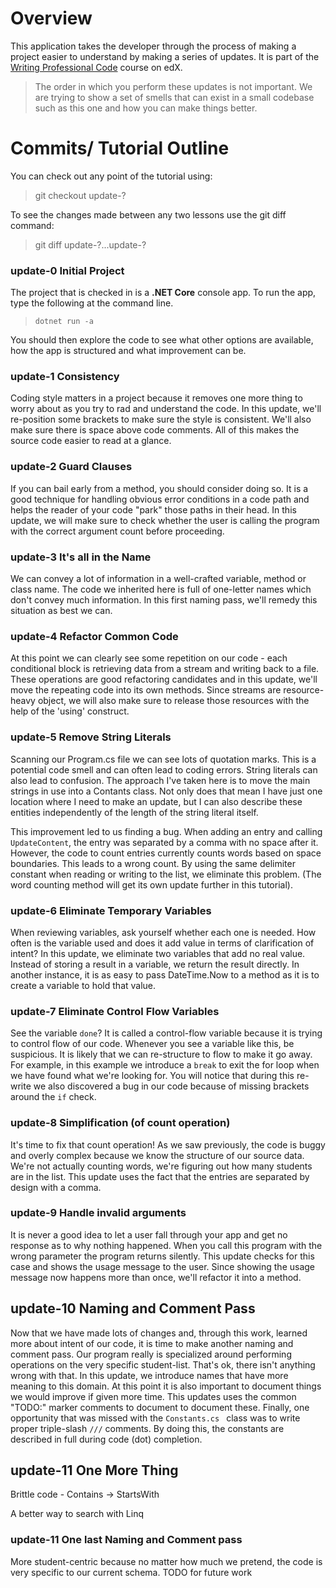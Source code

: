 # Overview

This application takes the developer through the process of making a project easier to understand by making a series of updates. It is part of the [Writing Professional Code](https://www.edx.org/school/microsoft) course on edX. 

> The order in which you perform these updates is not important. We are trying to show a set of smells that can exist in a small codebase such as this one and how you can make things better. 


# Commits/ Tutorial Outline

You can check out any point of the tutorial using:

> git checkout update-?

To see the changes made between any two lessons use the git diff command:

> git diff update-?...update-?

### update-0 Initial Project
The project that is checked in is a **.NET Core** console app. To run the app, type the following at the command line. 

> `dotnet run -a`

You should then explore the code to see what other options are available, how the app is structured and what improvement can be. 

### update-1 Consistency

Coding style matters in a project because it removes one more thing to worry about as you try to rad and understand the code. In this update, we'll re-position some brackets to make sure the style is consistent. We'll also make sure there is space above code comments. All of this makes the source code easier to read at a glance. 

### update-2 Guard Clauses

If you can bail early from a method, you should consider doing so. It is a good technique for handling obvious error conditions in a code path and helps the reader of your code "park" those paths in their head. In this update, we will make sure to check whether the user is calling the program with the correct argument count before proceeding.

### update-3 It's all in the Name

We can convey a lot of information in a well-crafted variable, method or class name. The code we inherited here is full of one-letter names which don't convey much information. In this first naming pass, we'll remedy this situation as best we can.

### update-4 Refactor Common Code

At this point we can clearly see some repetition on our code - each conditional block is retrieving data from a stream and writing back to a file. These operations are good refactoring candidates and in this update, we'll move the repeating code into its own methods. Since streams are resource-heavy object, we will also make sure to release those resources with the help of the 'using' construct. 

### update-5 Remove String Literals

Scanning our Program.cs file we can see lots of quotation marks. This is a potential code smell and can often lead to coding  errors. String literals can also lead to confusion. The approach I've taken here is to move the main strings in use into a Contants class. Not only does that mean I have just one location where I need to make an update, but I can also describe these entities independently of the length of the string literal itself. 

This improvement led to us finding a bug. When adding an entry and calling `UpdateContent`, the entry was separated by a comma with no space after it. However, the code to count entries currently counts words based on space boundaries. This leads to a wrong count. By using the same delimiter constant when reading or writing to the list, we eliminate this problem. (The word counting method will get its own update further in this tutorial).

### update-6 Eliminate Temporary Variables

When reviewing variables, ask yourself whether each one is needed. How often is the variable used and does it add value in terms of clarification of intent? In this update, we eliminate two variables that add no real value. Instead of storing a result in a variable, we return the result directly. In another instance, it is as easy to pass DateTime.Now to a method as it is to create a variable to hold that value. 

### update-7 Eliminate Control Flow Variables

See the variable `done`? It is called a control-flow variable because it is trying to control flow of our code. Whenever you see a variable like this, be suspicious. It is likely that we can re-structure to flow to make it go away. For example, in this example we introduce a `break` to exit the for loop when we have found what we're looking for. You will notice that during  this re-write we also discovered a bug in our code because of missing brackets around the `if` check. 

### update-8 Simplification (of count operation)

It's time to fix that count operation! As we saw previously, the code is buggy and overly complex because we know the structure of our source data. We're not actually counting words, we're figuring out how many students are in the list. This update uses the fact that the entries are separated by design with a comma. 

### update-9 Handle invalid arguments

It is never a good idea to let a user fall through your app and get no response as to why nothing happened. When you call this program with the wrong parameter the program returns silently. This update checks for this case and shows the usage message to the user. Since showing the usage message now happens more than once, we'll refactor it into a method.

## update-10 Naming and Comment Pass

Now that we have made lots of changes and, through this work, learned more about intent of our code, it is time to make another naming and comment pass. Our program really is specialized around performing operations on the very specific student-list. That's ok, there isn't anything wrong with that. In this update, we introduce names that have more meaning to this domain.  At this point it is also important to document things we would improve if given more time. This updates uses the common "TODO:" marker comments to document to document these. Finally, one opportunity that was missed with the `Constants.cs ` class was to write proper triple-slash `///` comments. By doing this, the constants are described in full during code (dot) completion.

## update-11 One More Thing
Brittle code - Contains -> StartsWith

A better way to search with Linq

### update-11 One last Naming and Comment pass
More student-centric because no matter how much we pretend, the code is very specific to our current schema.
TODO for future work





